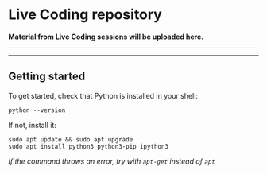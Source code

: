 # Live Coding repository
**Material from Live Coding sessions will be uploaded here.**

---
---

## Getting started
To get started, check that Python is installed in your shell:
```
python --version
```

If not, install it:
```
sudo apt update && sudo apt upgrade
sudo apt install python3 python3-pip ipython3
```
  *If the command throws an error, try with `apt-get` instead of `apt`*
